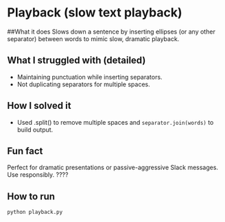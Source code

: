 # Playback (slow text playback)

##What it does
Slows down a sentence by inserting ellipses (or any other separator) between words to mimic slow, dramatic playback.

## What I struggled with (detailed)
- Maintaining punctuation while inserting separators.
- Not duplicating separators for multiple spaces.

 
## How I solved it
- Used .split() to remove multiple spaces and `separator.join(words)` to build output.

## Fun fact 
Perfect for dramatic presentations or passive-aggressive Slack messages. Use responsibly. ????

## How to run
```bash
python playback.py
```
